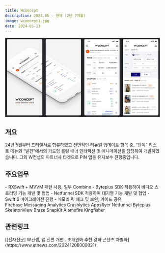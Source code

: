 ```yaml
---
title: Wconcept
description: 2024.05 - 현재 (2년 7개월)
image: wconcept1.jpg
date: 2024-05-13
---
```

[![link](/assets/images/projects/wconcept2.png)][app link]
<h2>개요</h2>
24년 5월부터 프리랜서로 합류하였고 전면적인 리뉴얼 업데이트 항목 중, “단독” 리스트 메뉴와 “발견”에서의 카드형 롤링 배너 인터랙션 및 애니메이션을 담당하여 개발하였습니다. 그외 W컨셉의 파트너사 타겟으로 PIN 앱을 유지보수 진행중입니다.

<h2>주요업무</h2>
- RXSwift + MVVM 패턴 사용, 일부 Combine
- Byteplus SDK 적용하여 비디오 스트리밍 기능 개발 및 협업
- Netfunnel SDK 적용하여 대기열 기능 개발 및 협업
- Swift 6 마이그레이션 진행
- 메모리 릭 체크 및 보완, 가이드 공유
<div class="hyde tags skills">
    <a class="hyde tag">Firebase Messaging</a>
    <a class="hyde tag">Analytics</a>
    <a class="hyde tag">Crashlytics</a>
    <a class="hyde tag">Appsflyer</a>
    <a class="hyde tag">Netfunnel</a>
    <a class="hyde tag">Byteplus</a>
    <a class="hyde tag">SkeletonView</a>
    <a class="hyde tag">Braze</a>
    <a class="hyde tag">SnapKit</a>
    <a class="hyde tag">Alamofire</a>
    <a class="hyde tag">Kingfisher</a>
</div>

<h2>관련링크</h2>
[[전자신문] W컨셉, 앱 전면 개편…초개인화 추천 강화·콘텐츠 차별화](https://www.etnews.com/20241208000021)<br>

[app link]: itms-apps://itunes.apple.com/app/968266068